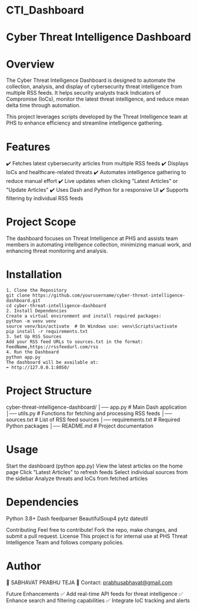 # CTI_Dashboard

# Cyber Threat Intelligence Dashboard

# Overview
The Cyber Threat Intelligence Dashboard is designed to automate the collection, analysis, and display of cybersecurity threat intelligence from multiple RSS feeds. It helps security analysts track Indicators of Compromise (IoCs), monitor the latest threat intelligence, and reduce mean delta time through automation.

This project leverages scripts developed by the Threat Intelligence team at PHS to enhance efficiency and streamline intelligence gathering.

# Features
✔️ Fetches latest cybersecurity articles from multiple RSS feeds
✔️ Displays IoCs and healthcare-related threats
✔️ Automates intelligence gathering to reduce manual effort
✔️ Live updates when clicking "Latest Articles" or "Update Articles"
✔️ Uses Dash and Python for a responsive UI
✔️ Supports filtering by individual RSS feeds

# Project Scope
The dashboard focuses on Threat Intelligence at PHS and assists team members in automating intelligence collection, minimizing manual work, and enhancing threat monitoring and analysis.
# Installation
    1. Clone the Repository
    git clone https://github.com/yourusername/cyber-threat-intelligence-dashboard.git
    cd cyber-threat-intelligence-dashboard
    2. Install Dependencies
    Create a virtual environment and install required packages:
    python -m venv venv
    source venv/bin/activate  # On Windows use: venv\Scripts\activate
    pip install -r requirements.txt
    3. Set Up RSS Sources
    Add your RSS feed URLs to sources.txt in the format:
    FeedName,https://rssfeedurl.com/rss
    4. Run the Dashboard
    python app.py
    The dashboard will be available at:
    ➡️ http://127.0.0.1:8050/
    
# Project Structure
cyber-threat-intelligence-dashboard/
│── app.py            # Main Dash application
│── utils.py          # Functions for fetching and processing RSS feeds
│── sources.txt       # List of RSS feed sources
│── requirements.txt  # Required Python packages
│── README.md         # Project documentation

# Usage
  Start the dashboard (python app.py)
  View the latest articles on the home page
  Click "Latest Articles" to refresh feeds
  Select individual sources from the sidebar
  Analyze threats and IoCs from fetched articles
  
# Dependencies
  Python 3.8+
  Dash
  feedparser
  BeautifulSoup4
  pytz
  dateutil

Contributing
Feel free to contribute! Fork the repo, make changes, and submit a pull request.
License
This project is for internal use at PHS Threat Intelligence Team and follows company policies.

# Author
👤 SABHAVAT PRABHU TEJA
📧 Contact: prabhusabhavat@gmail.com

Future Enhancements
✅ Add real-time API feeds for threat intelligence
✅ Enhance search and filtering capabilities
✅ Integrate IoC tracking and alerts
